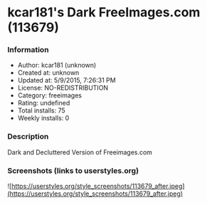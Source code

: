 # kcar181's Dark FreeImages.com (113679)

### Information
- Author: kcar181 (unknown)
- Created at: unknown
- Updated at: 5/9/2015, 7:26:31 PM
- License: NO-REDISTRIBUTION
- Category: freeimages
- Rating: undefined
- Total installs: 75
- Weekly installs: 0


### Description
Dark and Decluttered Version of Freeimages.com


### Screenshots (links to userstyles.org)
![https://userstyles.org/style_screenshots/113679_after.jpeg](https://userstyles.org/style_screenshots/113679_after.jpeg)


